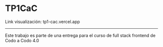 # TP1CaC
Link visualización: tp1-cac.vercel.app

---------------------------------------------------------------------
Este trabajo es parte de una entrega para el curso de full stack frontend de Codo a Codo 4.0
